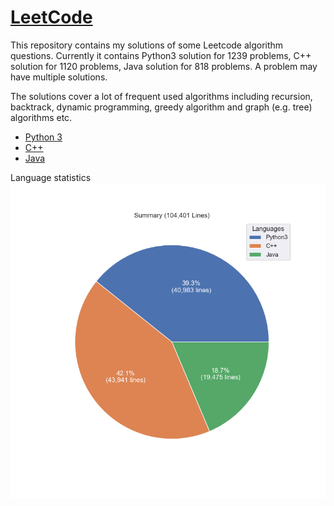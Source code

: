 # [LeetCode](https://leetcode.com/)

This repository contains my solutions of some Leetcode algorithm questions.
Currently it contains Python3 solution for 1239 problems, C++ solution for 1120 problems, Java solution for 818 problems.
A problem may have multiple solutions.

The solutions cover a lot of frequent used algorithms including recursion, backtrack, dynamic programming, greedy algorithm and graph (e.g. tree) algorithms etc.

* [Python 3](python3.md)
* [C++](cpp.md)
* [Java](java.md)

Language statistics
![summary](images/pie.png)
